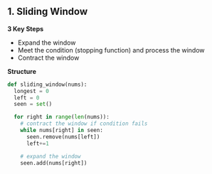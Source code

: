 ## 1. Sliding Window


**3 Key Steps**
- Expand the window
- Meet the condition (stopping function) and process the window
- Contract the window

**Structure**
```py
def sliding_window(nums):
  longest = 0
  left = 0
  seen = set()

  for right in range(len(nums)):
    # contract the window if condition fails
    while nums[right] in seen:
      seen.remove(nums[left])
      left+=1

    # expand the window
    seen.add(nums[right])
```

